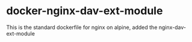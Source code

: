 # docker-nginx-dav-ext-module
This is the standard dockerfile for nginx on alpine, added the nginx-dav-ext-module 
